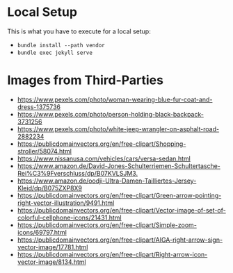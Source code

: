 # Local Setup
This is what you have to execute for a local setup:
- `bundle install --path vendor`
- `bundle exec jekyll serve`

# Images from Third-Parties
- <https://www.pexels.com/photo/woman-wearing-blue-fur-coat-and-dress-1375736>
- <https://www.pexels.com/photo/person-holding-black-backpack-3731256>
- <https://www.pexels.com/photo/white-jeep-wrangler-on-asphalt-road-2882234>
- <https://publicdomainvectors.org/en/free-clipart/Shopping-stroller/58074.html>
- <https://www.nissanusa.com/vehicles/cars/versa-sedan.html>
- <https://www.amazon.de/David-Jones-Schulterriemen-Schultertasche-Rei%C3%9Fverschluss/dp/B07KVLSJM3.>
- <https://www.amazon.de/oodji-Ultra-Damen-Tailliertes-Jersey-Kleid/dp/B075ZXP8X9>
- <https://publicdomainvectors.org/en/free-clipart/Green-arrow-pointing-right-vector-illustration/9491.html>
- <https://publicdomainvectors.org/en/free-clipart/Vector-image-of-set-of-colorful-cellphone-icons/21431.html>
- <https://publicdomainvectors.org/en/free-clipart/Simple-zoom-icons/69797.html>
- <https://publicdomainvectors.org/en/free-clipart/AIGA-right-arrow-sign-vector-image/17781.html>
- <https://publicdomainvectors.org/en/free-clipart/Right-arrow-icon-vector-image/8134.html>